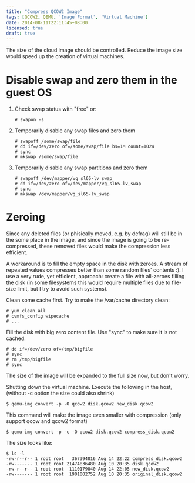 ```yaml
---
title: "Compress QCOW2 Image"
tags: [QCOW2, QEMU, 'Image Format', 'Virtual Machine']
date: 2014-08-11T22:11:45+08:00
licensed: true
draft: true
---
```


The size of the cloud image should be controlled.
Reduce the image size would speed up the creation of virtual machines.


# Disable swap and zero them in the guest OS

1.  Check swap status with "free" or:

    ```
    # swapon -s
    ```

2.  Temporarily disable any swap files and zero them

    ```
    # swapoff /some/swap/file
    # dd if=/dev/zero of=/some/swap/file bs=1M count=1024
    # sync
    # mkswap /some/swap/file
    ```

3.  Temporarily disable any swap partitions and zero them

    ```
    # swapoff /dev/mapper/vg_sl65-lv_swap
    # dd if=/dev/zero of=/dev/mapper/vg_sl65-lv_swap
    # sync
    # mkswap /dev/mapper/vg_sl65-lv_swap
    ```


# Zeroing

Since any deleted files (or phisically moved, e.g. by defrag) will
still be in the some place in the image, and since the image is going
to be re-compressed, these removed files would make the compression
less efficient.

A workaround is to fill the empty space in the disk with zeroes.
A stream of repeated values compresses better than some random files' contents :).
I use a very rude, yet efficient, approach: create a file with all-zeroes
filling the disk (in some filesystems this would require multiple files
due to file-size limit, but I try to avoid such systems).

Clean some cache first. Try to make the /var/cache directory clean:

```
# yum clean all
# cvmfs_config wipecache
# ...
```

Fill the disk with big zero content file. Use "sync" to make sure it is not cached:

```
# dd if=/dev/zero of=/tmp/bigfile
# sync
# rm /tmp/bigfile
# sync
```

The size of the image will be expanded to the full size now, but don't worry.

Shutting down the virtual machine. Execute the following in the host,
(without -c option the size could also shrink)

```
$ qemu-img convert -p -O qcow2 disk.qcow2 new_disk.qcow2
```

This command will make the image even smaller with compression
(only support qcow and qcow2 format)

```
$ qemu-img convert -p -c -O qcow2 disk.qcow2 compress_disk.qcow2
```

The size looks like:

```
$ ls -l
-rw-r--r-- 1 root root   367394816 Aug 14 22:22 compress_disk.qcow2
-rw------- 1 root root 21474836480 Aug 10 20:35 disk.qcow2
-rw-r--r-- 1 root root  1110179840 Aug 14 22:05 new_disk.qcow2
-rw------- 1 root root  1901002752 Aug 10 20:35 original_disk.qcow2
```
